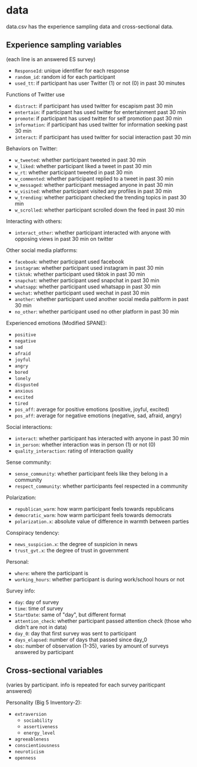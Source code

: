 # data

data.csv has the experience sampling data and cross-sectional data.

## Experience sampling variables 
(each line is an answered ES survey)
- `ResponseId`: unique identifier for each response
- `random_id`: random id for each participant
- `used_tt`: if participant has user Twitter (1) or not (0) in past 30 minutes 

Functions of Twitter use
- `distract`: if participant has used twitter for escapism past 30 min
- `entertain`: if participant has used twitter for entertainment past 30 min
- `promote`: if participant has used twitter for self promotion past 30 min
- `information`: if participant has used twitter for information seeking past 30 min
- `interact`: if participant has used twitter for social interaction past 30 min

Behaviors on Twitter:
- `w_tweeted`: whether participant tweeted in past 30 min
- `w_liked`: whether participant liked a tweet in past 30 min
- `w_rt`: whether participant tweeted in past 30 min
- `w_commented`: whether participant replied to a tweet in past 30 min
- `w_messaged`: whether participant messaged anyone in past 30 min
- `w_visited`: whether participant visited any profiles in past 30 min
- `w_trending`: whether participant checked the trending topics in past 30 min
- `w_scrolled`: whether participant scrolled down the feed in past 30 min

Interacting with others:
- `interact_other`: whether participant interacted with anyone with opposing views in past 30 min on twitter

Other social media platforms:
- `facebook`: whether participant used facebook
- `instagram`: whether participant used instagram in past 30 min
- `tiktok`: whether participant used tiktok in past 30 min
- `snapchat`: whether participant used snapchat in past 30 min
- `whatsapp`: whether participant used whatsapp in past 30 min
- `wechat`: whether participant used wechat in past 30 min
- `another`: whether participant used another social media paltform in past 30 min
- `no_other`: whether participant used no other platform in past 30 min

Experienced emotions (Modified SPANE):
- `positive`
- `negative`
- `sad`
- `afraid`
- `joyful`
- `angry`
- `bored`
- `lonely`
- `disgusted`
- `anxious`
- `excited`
- `tired`
- `pos_aff`: average for positive emotions (positive, joyful, excited)
- `pos_aff`: average for negative emotions (negative, sad, afraid, angry)

Social interactions:
- `interact`: whether participant has interacted with anyone in past 30 min
- `in_person`: whether interaction was in person (1) or not (0)
- `quality_interaction`: rating of interaction quality

Sense community:
- `sense_community`: whether participant feels like they belong in a community
- `respect_community`: whether participants feel respected in a community

Polarization:
- `republican_warm`: how warm participant feels towards republicans
- `democratic_warm`: how warm participant feels towards democrats
- `polarization.x`: absolute value of difference in warmth between parties

Conspiracy tendency:
- `news_suspicion.x`: the degree of suspicion in news
- `trust_gvt.x`: the degree of trust in government

Personal:
- `where`: where the participant is
- `working_hours`: whether participant is during work/school hours or not

Survey info:
- `day`: day of survey
- `time`: time of survey
- `StartDate`: same of "day", but different format
- `attention_check`: whether participant passed attention check (those who didn't are not in data)
- `day_0`: day that first survey was sent to participant
- `days_elapsed`: number of days that passed since day_0
- `obs`: number of observation (1-35), varies by amount of surveys answered by participant

## Cross-sectional variables
(varies by participant. info is repeated for each survey pariticpant answered)

Personality (Big 5 Inventory-2):
- `extraversion`
  - `sociability`
  - `assertiveness`
  - `energy_level`
- `agreeableness`
- `conscientiousness`
- `neuroticism`
- `openness`














